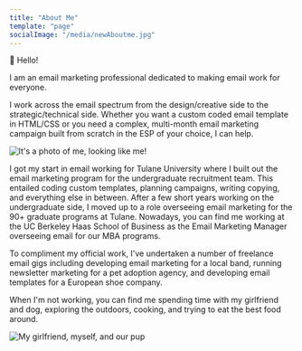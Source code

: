 ```yaml
---
title: "About Me"
template: "page"
socialImage: "/media/newAboutme.jpg"
---
```


👋 Hello!

I am an email marketing professional dedicated to making email work for everyone.

I work across the email spectrum from the design/creative side to the strategic/technical side. Whether you want a custom coded email template in HTML/CSS or you need a complex, multi-month email marketing campaign built from scratch in the ESP of your choice, I can help. 

![It's a photo of me, looking like me!](/media/newAboutme.jpg)

I got my start in email working for Tulane University where I built out the email marketing program for the undergraduate recruitment team. This entailed coding custom templates, planning campaigns, writing copying, and everything else in between. After a few short years working on the undergraduate side, I moved up to a role overseeing email marketing for the 90+ graduate programs at Tulane. Nowadays, you can find me working at the UC Berkeley Haas School of Business as the Email Marketing Manager overseeing email for our MBA programs. 

To compliment my official work, I've undertaken a number of freelance email gigs including developing email marketing for a local band, running newsletter marketing for a pet adoption agency, and developing email templates for a European shoe company.

When I'm not working, you can find me spending time with my girlfriend and dog, exploring the outdoors, cooking, and trying to eat the best food around. 

![My girlfriend, myself, and our pup](/media/aboutMeCoverPhoto2.jpg)
